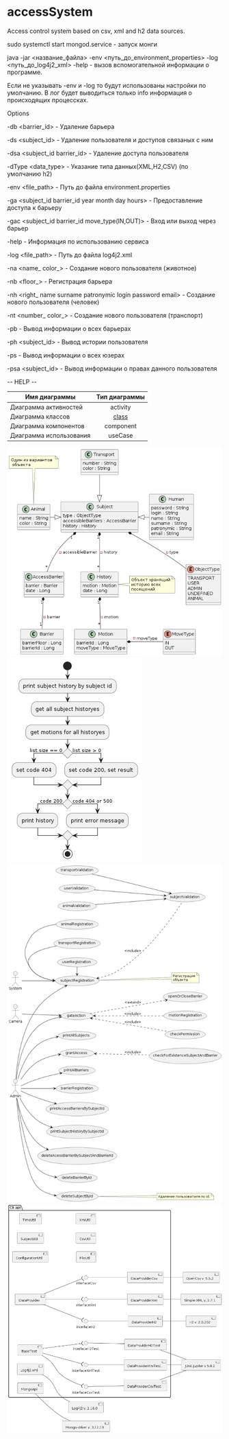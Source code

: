 # accessSystem
Access control system based on csv, xml and h2 data sources.

sudo systemctl start mongod.service - запуск монги

java -jar <название_файла> -env <путь_до_environment_properties> -log <путь_до_log4j2_xml> -help - вызов вспомогательной информации о программе.

Если не указывать -env и -log то будут использованы настройки по умолчанию. В лог будет выводиться только info информация о происходящих процессках.

Options

-db <barrier_id> -                                             Удаление барьера
   
-ds <subject_id> -                                             Удаление пользователя и доступов связаных с ним
   
-dsa <subject_id barrier_id> -                                 Удаление доступа пользователя
   
-dType <data_type> -                                           Указание типа данных(XML,H2,CSV) (по умолчанию h2)
  
-env <file_path> -                                             Путь до файла environment.properties
  
-ga <subject_id barrier_id year month day hours> -             Предоставление доступа к барьеру
   
-gac <subject_id barrier_id move_type(IN,OUT)> -               Вход или выход через барьер
  
-help -                                                        Информация по использованию сервиса
   
-log <file_path> -                                             Путь до файла log4j2.xml
   
-na <name_ color_> -                                           Создание нового пользователя (животное)
   
-nb <floor_> -                                                 Регистрация барьера
   
-nh <right_ name surname patronymic login password email> -    Создание нового пользователя (человек)
   
-nt <number_ color_> -                                         Создание нового пользователя (транспорт)
   
-pb -                                                          Вывод информации о всех барьерах
   
-ph <subject_id> -                                             Вывод истории пользователя
   
-ps -                                                          Вывод информации о всех юзерах
   
-psa <subject_id> -                                            Вывод информации о правах данного пользователя

-- HELP --

| Имя диаграммы           |  Тип диаграммы  |
|-------------------------|:---------------:|
| Диаграмма активностей   |    activity     |
| Диаграмма классов       | [class](#class) |
| Диаграмма компонентов   |    component    |
| Диаграмма использования |     useCase     |

<a name="class"></a>
![Image alt](https://github.com/jenjd228/accessSystem/raw/master/documentation/class.png)
![Image alt](https://github.com/jenjd228/accessSystem/raw/master/documentation/activity.png)
![Image alt](https://github.com/jenjd228/accessSystem/raw/master/documentation/useCase.png)
![Image alt](https://github.com/jenjd228/accessSystem/raw/master/documentation/component.png)